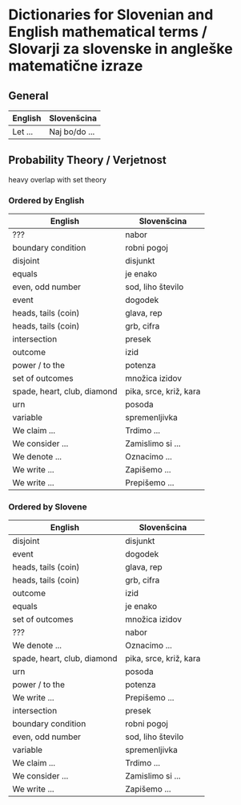 # Dictionaries for Slovenian and English mathematical terms / Slovarji za slovenske in angleške matematične izraze

## General

| English | Slovenšcina |
|---------|-------------|
| Let ... | Naj bo/do ...|

## Probability Theory / Verjetnost

heavy overlap with set theory

### Ordered by English
| English | Slovenšcina |
|---------|-------------|
| ??? | nabor |
| boundary condition | robni pogoj |
| disjoint | disjunkt |
| equals | je enako |
| even, odd number | sod, liho število|
| event | dogodek |
| heads, tails (coin) | glava, rep |
| heads, tails (coin) | grb, cifra |
| intersection | presek |
| outcome | izid |
| power / to the | potenza |
| set of outcomes | množica izidov |
| spade, heart, club, diamond | pika, srce, križ, kara |
| urn | posoda |
| variable | spremenljivka |
| We claim ... | Trdimo ... |
| We consider ... | Zamislimo si  ... |
| We denote ... | Oznacimo ... |
| We write ... | Zapišemo ... |
| We write ... | Prepišemo ... |

### Ordered by Slovene

| English | Slovenšcina |
|---------|-------------|
| disjoint | disjunkt |
| event | dogodek |
| heads, tails (coin) | glava, rep |
| heads, tails (coin) | grb, cifra |
| outcome | izid |
| equals | je enako |
| set of outcomes | množica izidov |
| ??? | nabor |
| We denote ... | Oznacimo ... |
| spade, heart, club, diamond | pika, srce, križ, kara |
| urn | posoda |
| power / to the | potenza |
| We write ... | Prepišemo ... |
| intersection | presek |
| boundary condition | robni pogoj |
| even, odd number | sod, liho število|
| variable | spremenljivka |
| We claim ... | Trdimo ... |
| We consider ... | Zamislimo si  ... |
| We write ... | Zapišemo ... |